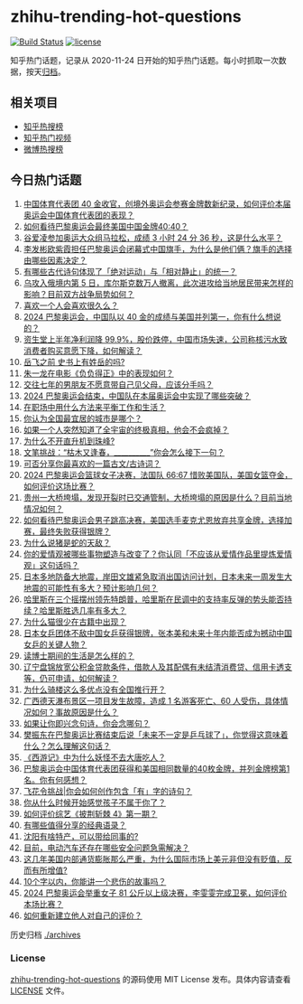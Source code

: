 # zhihu-trending-hot-questions

[![Build Status](https://github.com/justjavac/zhihu-trending-hot-questions/workflows/ci/badge.svg?branch=master)](https://github.com/justjavac/zhihu-trending-hot-questions/actions)
[![license](https://img.shields.io/github/license/justjavac/zhihu-trending-hot-questions)](https://github.com/justjavac/zhihu-trending-hot-questions/blob/master/LICENSE)

知乎热门话题，记录从 2020-11-24
日开始的知乎热门话题。每小时抓取一次数据，按天[归档](./archives)。

## 相关项目

- [知乎热搜榜](https://github.com/justjavac/zhihu-trending-top-search)
- [知乎热门视频](https://github.com/justjavac/zhihu-trending-hot-video)
- [微博热搜榜](https://github.com/justjavac/weibo-trending-hot-search)

## 今日热门话题

<!-- BEGIN -->
<!-- 最后更新时间 Mon Aug 12 2024 05:02:32 GMT+0800 (China Standard Time) -->

1. [中国体育代表团 40 金收官，创境外奥运会参赛金牌数新纪录，如何评价本届奥运会中国体育代表团的表现？](https://www.zhihu.com/question/664028203)
1. [如何看待巴黎奥运会最终美国中国金牌40:40？](https://www.zhihu.com/question/664031029)
1. [谷爱凌参加奥运大众组马拉松，成绩 3 小时 24 分 36 秒，这是什么水平？](https://www.zhihu.com/question/662718849)
1. [李发彬欧紫霞担任巴黎奥运会闭幕式中国旗手，为什么是他们俩？旗手的选择由哪些因素决定？](https://www.zhihu.com/question/664001339)
1. [有哪些古代诗句体现了「绝对运动」与「相对静止」的统一？](https://www.zhihu.com/question/660601896)
1. [乌攻入俄境内第 5 日，库尔斯克数万人撤离，此次进攻给当地居民带来怎样的影响？目前双方战争局势如何？](https://www.zhihu.com/question/663998912)
1. [喜欢一个人会喜欢很久么？](https://www.zhihu.com/question/661268911)
1. [2024 巴黎奥运会，中国队以 40 金的成绩与美国并列第一，你有什么想说的？](https://www.zhihu.com/question/664039331)
1. [资生堂上半年净利润降 99.9%，股价跌停，中国市场失速，公司称核污水致消费者购买意愿下降，如何解读？](https://www.zhihu.com/question/663921433)
1. [岳飞之前 史书上有姓岳的吗?](https://www.zhihu.com/question/663630542)
1. [朱一龙在电影《负负得正》中的表现如何？](https://www.zhihu.com/question/663869801)
1. [交往七年的男朋友不愿意带自己见父母，应该分手吗？](https://www.zhihu.com/question/660386939)
1. [2024 巴黎奥运会结束，中国队在本届奥运会中实现了哪些突破？](https://www.zhihu.com/question/664039658)
1. [在职场中用什么方法来平衡工作和生活？](https://www.zhihu.com/question/662905321)
1. [你认为全国最宜居的城市是哪个？](https://www.zhihu.com/question/488808761)
1. [如果一个人突然知道了全宇宙的终极真相，他会不会疯掉？](https://www.zhihu.com/question/305912711)
1. [为什么不开直升机到珠峰?](https://www.zhihu.com/question/358221411)
1. [文笔挑战：“枯木又逢春，__________”你会怎么接下一句？](https://www.zhihu.com/question/664033622)
1. [可否分享你最喜欢的一篇古文/古诗词？](https://www.zhihu.com/question/663965511)
1. [2024 巴黎奥运会篮球女子决赛，法国队 66:67 惜败美国队，美国女篮夺金，如何评价这场比赛？](https://www.zhihu.com/question/664006435)
1. [贵州一大桥垮塌，发现开裂时已交通管制，大桥垮塌的原因是什么？目前当地情况如何？](https://www.zhihu.com/question/663844759)
1. [如何看待巴黎奥运会男子跳高决赛，美国选手麦克尤恩放弃共享金牌，选择加赛，最终失败获得银牌？](https://www.zhihu.com/question/663967258)
1. [为什么说猪是蛇的天敌？](https://www.zhihu.com/question/571047539)
1. [你的爱情观被哪些事物塑造与改变了？你认同「不应该从爱情作品里提炼爱情观」这句话吗？](https://www.zhihu.com/question/662966863)
1. [日本多地防备大地震，岸田文雄紧急取消出国访问计划，日本未来一周发生大地震的可能性有多大？预计影响几何？](https://www.zhihu.com/question/663927700)
1. [哈里斯在三个摇摆州领先特朗普，哈里斯在民调中的支持率反弹的势头能否持续？哈里斯胜选几率有多大？](https://www.zhihu.com/question/663993997)
1. [为什么猫很少在古籍中出现？](https://www.zhihu.com/question/21518576)
1. [日本女乒团体不敌中国女乒获得银牌，张本美和未来十年内能否成为撼动中国女乒的关键人物？](https://www.zhihu.com/question/663959137)
1. [读博士期间的生活是怎么样的？](https://www.zhihu.com/question/457319613)
1. [辽宁盘锦放宽公积金贷款条件，借款人及其配偶有未结清消费贷、信用卡透支等，仍可申请，如何解读？](https://www.zhihu.com/question/663950004)
1. [为什么骑楼这么多优点没有全国推行开？](https://www.zhihu.com/question/663488574)
1. [广西德天瀑布景区一项目发生故障，造成 1 名游客死亡、60 人受伤，具体情况如何？事故原因是什么？](https://www.zhihu.com/question/663952181)
1. [如果让你即兴念句诗，你会念哪句？](https://www.zhihu.com/question/662973225)
1. [樊振东在巴黎奥运比赛结束后说「未来不一定是乒乓球了」，你觉得这意味着什么？怎么理解这句话？](https://www.zhihu.com/question/663960931)
1. [《西游记》中为什么妖怪不去大唐吃人？](https://www.zhihu.com/question/659406900)
1. [巴黎奥运会中国体育代表团获得和美国相同数量的40枚金牌，并列金牌榜第1名。你有何感想？](https://www.zhihu.com/question/664028314)
1. [飞花令挑战|你会如何创作包含「有」字的诗句？](https://www.zhihu.com/question/663989627)
1. [你从什么时候开始感觉孩子不属于你了？](https://www.zhihu.com/question/616205418)
1. [如何评价综艺《披荆斩棘 4》第一期？](https://www.zhihu.com/question/663328911)
1. [有哪些值得分享的经典语录？](https://www.zhihu.com/question/651422067)
1. [沈阳有啥特产，可以带给同事的?](https://www.zhihu.com/question/654061055)
1. [目前，电动汽车还存在哪些安全问题急需解决？](https://www.zhihu.com/question/663232730)
1. [这几年美国内部通货膨胀那么严重，为什么国际市场上美元非但没有贬值，反而有所增值?](https://www.zhihu.com/question/663428040)
1. [10个字以内，你能讲一个悲伤的故事吗？](https://www.zhihu.com/question/652241723)
1. [2024 巴黎奥运会举重女子 81 公斤以上级决赛，李雯雯完成卫冕，如何评价本场比赛？](https://www.zhihu.com/question/664006130)
1. [如何重新建立他人对自己的评价？](https://www.zhihu.com/question/663882197)

<!-- END -->

历史归档 [./archives](./archives)

### License

[zhihu-trending-hot-questions](https://github.com/justjavac/zhihu-trending-hot-questions)
的源码使用 MIT License 发布。具体内容请查看 [LICENSE](./LICENSE) 文件。
